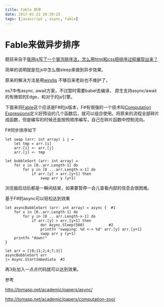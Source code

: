 ```yaml
---
title: Fable 排序
date: 2017-01-22 20:30:25
tags: [javascript , async, fable]
---
```




# Fable来做异步排序

题目来自于[我用js写了一个冒泡排序法，怎么用html和css把排序过程展现出来？](https://www.zhihu.com/question/41642706)

简单的说明就是在js中怎么做sleep来做到异步效果。

原来的解决方法是用[windjs](https://www.zhihu.com/question/41642706/answer/92225439) 不够后来老赵也不维护了，

es7中有async, await方案，不过暂时需要babel去编译， 原生支持async/await的有微软的Edge，和对于的js引擎。

下面来将[Fable](http://fsprojects.github.io/Fable/)这个应该是F#的js版本，F#有很强的一个技术叫[Computation Expressions](https://msdn.microsoft.com/visualfsharpdocs/conceptual/computation-expressions-%5bfsharp%5d)定义好预设的几个函数后，就可以组合使用。将原来的流程全部碎片成函数，但是编写的时候还是按照顺序编写，自己在碎片函数中控制流向。

F#同步排序如下

```f#
let swap (arr: int array) i j = 
    let tmp = arr.[i]
    arr.[i] <- arr.[j]
    arr.[j] <- tmp

let bubbleSort (arr: int array) = 
    for x in [0..arr.Length-1] do
        for y in [0 .. arr.Length-x-1] do
            if arr.[y] > arr.[y+1] then
                swap arr y (y+1)
```

浏览器启动后都是一瞬间结束，如果要暂停一会儿查看内部的信息会很困难。

基于F#的async可以轻松达到效果

```f#
let asyncBubbleSort (arr: int array) = async {  #1
    for x in [0..arr.Length-1] do
        for y in [0 .. arr.Length-x-1] do
            if arr.[y] > arr.[y+1] then
                do! Async.Sleep(500)           #2
                printfn "swaping: %d <-> %d" arr.[y] arr.[y+1]
                swap arr y (y+1)
    printfn "down!"
}

let arr = [|0;11;2;4;7;3|]
asyncBubbleSort arr
|> Async.StartImmediate  #3
```

再3处加入一点点代码就可以达到效果。



参考

http://tomasp.net/academic/papers/async/

http://tomasp.net/academic/papers/computation-zoo/
